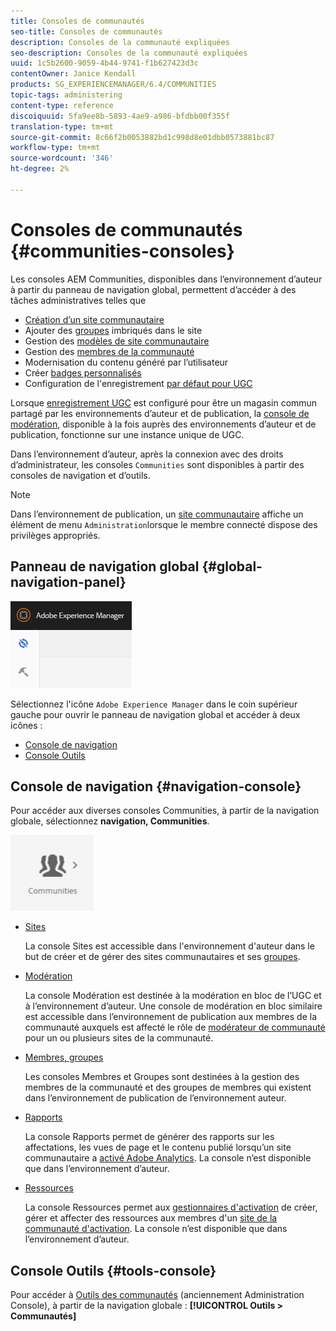```yaml
---
title: Consoles de communautés
seo-title: Consoles de communautés
description: Consoles de la communauté expliquées
seo-description: Consoles de la communauté expliquées
uuid: 1c5b2600-9059-4b44-9741-f1b627423d3c
contentOwner: Janice Kendall
products: SG_EXPERIENCEMANAGER/6.4/COMMUNITIES
topic-tags: administering
content-type: reference
discoiquuid: 5fa9ee8b-5893-4ae9-a986-bfdbb00f355f
translation-type: tm+mt
source-git-commit: 8c66f2b0053882bd1c998d8e01dbb0573881bc87
workflow-type: tm+mt
source-wordcount: '346'
ht-degree: 2%

---
```



# Consoles de communautés {#communities-consoles}

Les consoles AEM Communities, disponibles dans l’environnement d’auteur à partir du panneau de navigation global, permettent d’accéder à des tâches administratives telles que

* [Création d’un site communautaire](sites-console.md)
* Ajouter des [groupes](groups.md) imbriqués dans le site
* Gestion des [modèles de site communautaire](sites.md)
* Gestion des [membres de la communauté](members.md)
* [](moderate-ugc.md) Modernisation du contenu généré par l’utilisateur
* Créer [badges personnalisés](badges.md)
* Configuration de l&#39;enregistrement [par défaut pour UGC](srp-config.md)

Lorsque [enregistrement UGC](working-with-srp.md) est configuré pour être un magasin commun partagé par les environnements d’auteur et de publication, la [console de modération](moderation.md), disponible à la fois auprès des environnements d’auteur et de publication, fonctionne sur une instance unique de UGC.

Dans l’environnement d’auteur, après la connexion avec des droits d’administrateur, les consoles `Communities` sont disponibles à partir des consoles de navigation et d’outils.

>[!NOTE]
>
>Dans l’environnement de publication, un [site communautaire](sites-console.md) affiche un élément de menu `Administration`lorsque le membre connecté dispose des privilèges appropriés.

## Panneau de navigation global {#global-navigation-panel}

![chlimage_1-91](assets/chlimage_1-91.png)

Sélectionnez l&#39;icône `Adobe Experience Manager` dans le coin supérieur gauche pour ouvrir le panneau de navigation global et accéder à deux icônes :

* [Console de navigation](#navigation-console)
* [Console Outils](tools.md)

## Console de navigation {#navigation-console}

Pour accéder aux diverses consoles Communities, à partir de la navigation globale, sélectionnez **navigation, Communities**.

![chlimage_1-92](assets/chlimage_1-92.png)

* [Sites](sites-console.md)

   La console Sites est accessible dans l&#39;environnement d&#39;auteur dans le but de créer et de gérer des sites communautaires et ses [groupes](groups.md).

* [Modération](moderation.md)

   La console Modération est destinée à la modération en bloc de l’UGC et à l’environnement d’auteur. Une console de modération en bloc similaire est accessible dans l’environnement de publication aux membres de la communauté auxquels est affecté le rôle de [modérateur de communauté](users.md#publishenvironmentusersandgroups) pour un ou plusieurs sites de la communauté.

* [Membres, groupes](members.md)

   Les consoles Membres et Groupes sont destinées à la gestion des membres de la communauté et des groupes de membres qui existent dans l’environnement de publication de l’environnement auteur.

* [Rapports](reports.md)

   La console Rapports permet de générer des rapports sur les affectations, les vues de page et le contenu publié lorsqu’un site communautaire a [activé Adobe Analytics](sites-console.md#analytics). La console n’est disponible que dans l’environnement d’auteur.

* [Ressources](resources.md)

   La console Ressources permet aux [gestionnaires d&#39;activation](enablement.md#communitymanagers) de créer, gérer et affecter des ressources aux membres d&#39;un [site de la communauté d&#39;activation](overview.md#enablement-community). La console n’est disponible que dans l’environnement d’auteur.

## Console Outils {#tools-console}

Pour accéder à [Outils des communautés](tools.md) (anciennement Administration Console), à partir de la navigation globale : **[!UICONTROL Outils > Communautés]**
